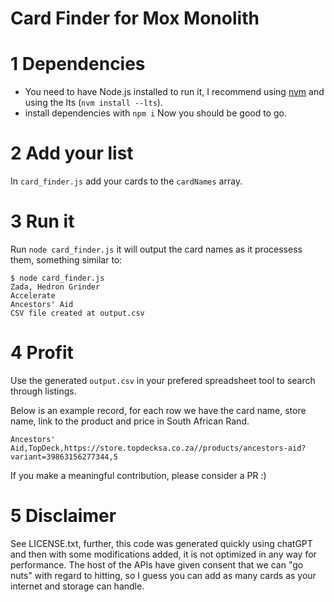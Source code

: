 # Card Finder for Mox Monolith

# 1 Dependencies
- You need to have Node.js installed to run it, I recommend using [nvm](https://github.com/nvm-sh/nvm) and using the lts (`nvm install --lts`).
- install dependencies with `npm i`
Now you should be good to go.

# 2 Add your list
In `card_finder.js` add your cards to the `cardNames` array.

# 3 Run it
Run `node card_finder.js` it will output the card names as it processess them, something similar to:

```
$ node card_finder.js
Zada, Hedron Grinder
Accelerate
Ancestors' Aid
CSV file created at output.csv
```

# 4 Profit
Use the generated `output.csv` in your prefered spreadsheet tool to search through listings.

Below is an example record, for each row we have the card name, store name, link to the product and price in South African Rand.

```
Ancestors' Aid,TopDeck,https://store.topdecksa.co.za//products/ancestors-aid?variant=39863156277344,5
```

If you make a meaningful contribution, please consider a PR :)

# 5 Disclaimer
See LICENSE.txt, further, this code was generated quickly using chatGPT and then with some modifications added, it is not optimized in any way for performance.
The host of the APIs have given consent that we can "go nuts" with regard to hitting, so I guess you can add as many cards as your internet and storage can handle.